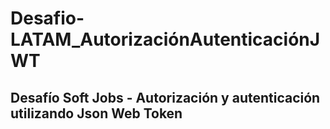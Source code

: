# Desafio-LATAM_AutorizaciónAutenticaciónJWT

## Desafío Soft Jobs - Autorización y autenticación utilizando Json Web Token
